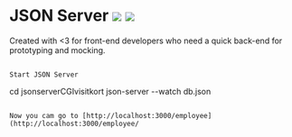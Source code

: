 # JSON Server [![](https://travis-ci.org/typicode/json-server.svg?branch=master)](https://travis-ci.org/typicode/json-server) [![](https://badge.fury.io/js/json-server.svg)](http://badge.fury.io/js/json-server)

Created with <3 for front-end developers who need a quick back-end for prototyping and mocking.

```

Start JSON Server
```
cd jsonserverCGIvisitkort
json-server --watch db.json
```

Now you cam go to [http://localhost:3000/employee](http://localhost:3000/employee/
